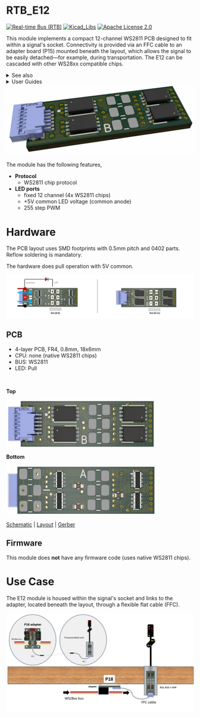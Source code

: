 # RTB_E12
[![Real-time Bus (RTB)](https://img.shields.io/badge/RTB_Project-FF6699)](https://www.rtb4dcc.de)
[![Kicad_Libs](https://img.shields.io/badge/Kicad_Libs-29C7FF)](https://github.com/git4dcc/RTB_SamacSys)
[![Apache License 2.0](https://img.shields.io/badge/license-Apache%20License%202.0-lightgray)](https://www.apache.org/licenses/LICENSE-2.0)

This module implements a compact 12-channel WS2811 PCB designed to fit within a signal's socket. Connectivity is provided via an FFC cable to an adapter board (P15) mounted beneath the layout, which allows the signal to be easily detached—for example, during transportation. The E12 can be cascaded with other WS28xx compatible chips.

<details>
<summary>See also</summary>

- [RTB_E10](https://github.com/git4dcc/RTB_E10)
- [RTB_E13](https://github.com/git4dcc/RTB_E13)
- [RTB_E15](https://github.com/git4dcc/RTB_E15)

</details>

<details>
<summary>User Guides</summary>

- [User Guide - DE](https://rtb4dcc.de/ws2811_guide_de/)
- User Guide - EN

</details>

<img src=supplemental/images/E12_main.jpg>

The module has the following features,
- **Protocol**
  - WS2811 chip protocol
- **LED ports**
  - fixed 12 channel (4x WS2811 chips)
  - +5V common LED voltage (common anode)
  - 255 step PWM

# Hardware
The PCB layout uses SMD footprints with 0.5mm pitch and 0402 parts. Reflow soldering is mandatory.

The hardware does pull operation with 5V common.

<img src=supplemental/images/E12_connect.jpg>

## PCB
- 4-layer PCB, FR4, 0.8mm, 18x6mm
- CPU: none (native WS2811 chips)
- BUS: WS2811
- LED: Pull
<br>

**Top**

<img src="supplemental/images/E12_top.jpg" width=400>

**Bottom**

<img src="supplemental/images/E12_btm.jpg" width=400>

[Schematic](doc/E12_schematic.pdf) | [Layout](doc/E12_layout.pdf) | [Gerber](gerber)

## Firmware
This module does **not** have any firmware code (uses native WS2811 chips).

# Use Case
The E12 module is housed within the signal's socket and links to the adapter, located beneath the layout, through a flexible flat cable (FFC).

<img src="supplemental/images/E12_usecase.jpg" width=900> 
